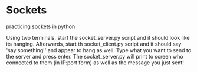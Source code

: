 # Sockets
practicing sockets in python

Using two terminals, start the socket_server.py script and it should look like its hanging. 
Afterwards, start th socket_client.py script and it should say 'say something!' and appear to hang as well. 
Type what you want to send to the server and press enter. 
The socket_server.py will print to screen who connected to them (in IP:port form) as well as the message you just sent!

